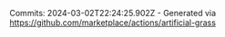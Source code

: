 Commits: 2024-03-02T22:24:25.902Z - Generated via https://github.com/marketplace/actions/artificial-grass
<br>
